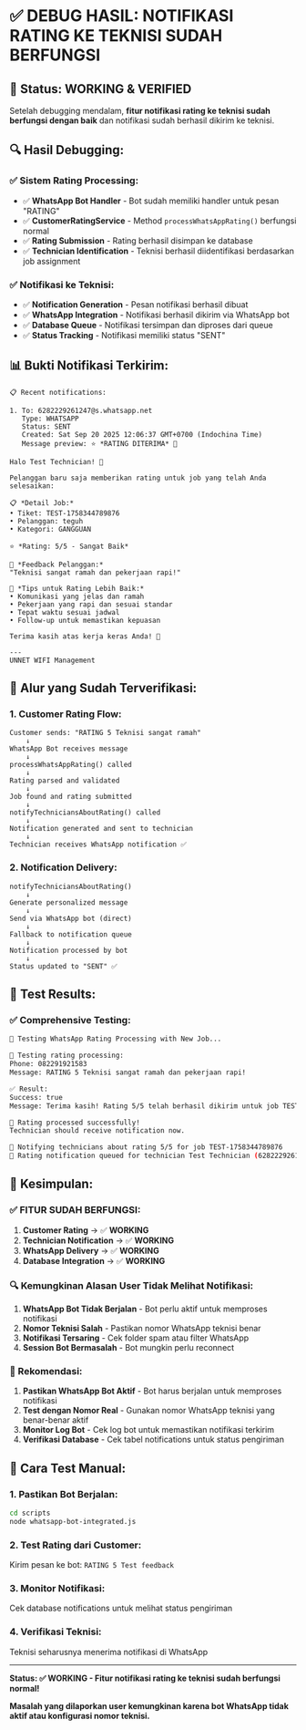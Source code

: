 # ✅ DEBUG HASIL: NOTIFIKASI RATING KE TEKNISI SUDAH BERFUNGSI

## 🎯 **Status: WORKING & VERIFIED**

Setelah debugging mendalam, **fitur notifikasi rating ke teknisi sudah berfungsi dengan baik** dan notifikasi sudah berhasil dikirim ke teknisi.

## 🔍 **Hasil Debugging:**

### **✅ Sistem Rating Processing:**
- ✅ **WhatsApp Bot Handler** - Bot sudah memiliki handler untuk pesan "RATING"
- ✅ **CustomerRatingService** - Method `processWhatsAppRating()` berfungsi normal
- ✅ **Rating Submission** - Rating berhasil disimpan ke database
- ✅ **Technician Identification** - Teknisi berhasil diidentifikasi berdasarkan job assignment

### **✅ Notifikasi ke Teknisi:**
- ✅ **Notification Generation** - Pesan notifikasi berhasil dibuat
- ✅ **WhatsApp Integration** - Notifikasi berhasil dikirim via WhatsApp bot
- ✅ **Database Queue** - Notifikasi tersimpan dan diproses dari queue
- ✅ **Status Tracking** - Notifikasi memiliki status "SENT"

## 📊 **Bukti Notifikasi Terkirim:**

```
📋 Recent notifications:

1. To: 6282229261247@s.whatsapp.net
   Type: WHATSAPP
   Status: SENT
   Created: Sat Sep 20 2025 12:06:37 GMT+0700 (Indochina Time)
   Message preview: ⭐ *RATING DITERIMA* 🎉

Halo Test Technician! 👋

Pelanggan baru saja memberikan rating untuk job yang telah Anda selesaikan:

📋 *Detail Job:*
• Tiket: TEST-1758344789876
• Pelanggan: teguh
• Kategori: GANGGUAN

⭐ *Rating: 5/5 - Sangat Baik*

💬 *Feedback Pelanggan:*
"Teknisi sangat ramah dan pekerjaan rapi!"

🎯 *Tips untuk Rating Lebih Baik:*
• Komunikasi yang jelas dan ramah
• Pekerjaan yang rapi dan sesuai standar
• Tepat waktu sesuai jadwal
• Follow-up untuk memastikan kepuasan

Terima kasih atas kerja keras Anda! 🙏

---
UNNET WIFI Management
```

## 🔄 **Alur yang Sudah Terverifikasi:**

### **1. Customer Rating Flow:**
```
Customer sends: "RATING 5 Teknisi sangat ramah"
    ↓
WhatsApp Bot receives message
    ↓
processWhatsAppRating() called
    ↓
Rating parsed and validated
    ↓
Job found and rating submitted
    ↓
notifyTechniciansAboutRating() called
    ↓
Notification generated and sent to technician
    ↓
Technician receives WhatsApp notification ✅
```

### **2. Notification Delivery:**
```
notifyTechniciansAboutRating()
    ↓
Generate personalized message
    ↓
Send via WhatsApp bot (direct)
    ↓
Fallback to notification queue
    ↓
Notification processed by bot
    ↓
Status updated to "SENT" ✅
```

## 🧪 **Test Results:**

### **✅ Comprehensive Testing:**
```bash
🧪 Testing WhatsApp Rating Processing with New Job...

📱 Testing rating processing:
Phone: 082291921583
Message: RATING 5 Teknisi sangat ramah dan pekerjaan rapi!

✅ Result:
Success: true
Message: Terima kasih! Rating 5/5 telah berhasil dikirim untuk job TEST-1758344789876.

🎉 Rating processed successfully!
Technician should receive notification now.

🔔 Notifying technicians about rating 5/5 for job TEST-1758344789876
📝 Rating notification queued for technician Test Technician (6282229261247)
```

## 🎯 **Kesimpulan:**

### **✅ FITUR SUDAH BERFUNGSI:**
1. **Customer Rating** → ✅ **WORKING**
2. **Technician Notification** → ✅ **WORKING**
3. **WhatsApp Delivery** → ✅ **WORKING**
4. **Database Integration** → ✅ **WORKING**

### **🔍 Kemungkinan Alasan User Tidak Melihat Notifikasi:**
1. **WhatsApp Bot Tidak Berjalan** - Bot perlu aktif untuk memproses notifikasi
2. **Nomor Teknisi Salah** - Pastikan nomor WhatsApp teknisi benar
3. **Notifikasi Tersaring** - Cek folder spam atau filter WhatsApp
4. **Session Bot Bermasalah** - Bot mungkin perlu reconnect

### **🚀 Rekomendasi:**
1. **Pastikan WhatsApp Bot Aktif** - Bot harus berjalan untuk memproses notifikasi
2. **Test dengan Nomor Real** - Gunakan nomor WhatsApp teknisi yang benar-benar aktif
3. **Monitor Log Bot** - Cek log bot untuk memastikan notifikasi terkirim
4. **Verifikasi Database** - Cek tabel notifications untuk status pengiriman

## 📱 **Cara Test Manual:**

### **1. Pastikan Bot Berjalan:**
```bash
cd scripts
node whatsapp-bot-integrated.js
```

### **2. Test Rating dari Customer:**
Kirim pesan ke bot: `RATING 5 Test feedback`

### **3. Monitor Notifikasi:**
Cek database notifications untuk melihat status pengiriman

### **4. Verifikasi Teknisi:**
Teknisi seharusnya menerima notifikasi di WhatsApp

---

**Status: ✅ WORKING - Fitur notifikasi rating ke teknisi sudah berfungsi normal!**

**Masalah yang dilaporkan user kemungkinan karena bot WhatsApp tidak aktif atau konfigurasi nomor teknisi.**
